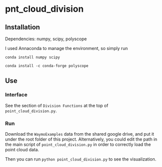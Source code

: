 # pnt_cloud_division
## Installation
Dependencies: numpy, scipy, polyscope

I used Annaconda to manage the environment, so simply run 

`conda install numpy scipy`

`conda install -c conda-forge polyscope`

## Use
### Interface
See the section of `Division Functions` at the top of `point_cloud_division.py`.

### Run
Download the `WaymoExamples` data from the shared google drive, and put it 
under the root folder of this project. Alternatively, you could edit the path in the main
script of `point_cloud_division.py` in order to correctly load the point cloud data.

Then you can run `python point_cloud_division.py` to see the visualization.
